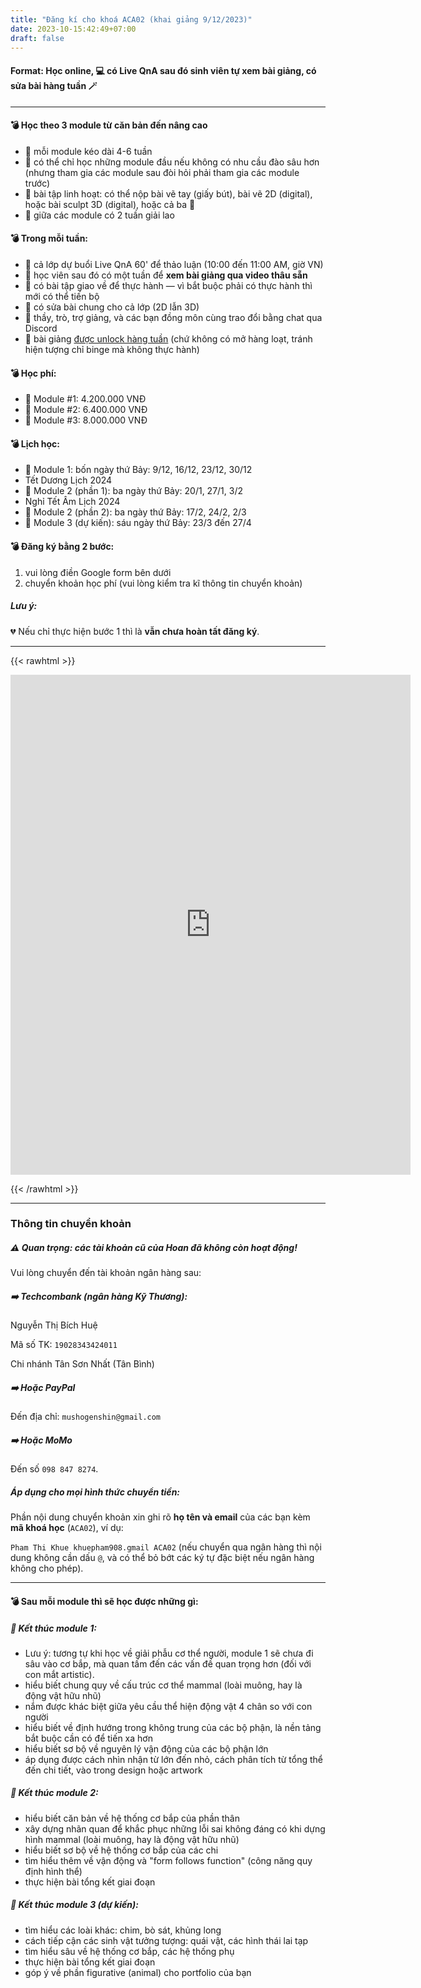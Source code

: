 ```yaml
---
title: "Đăng kí cho khoá ACA02 (khai giảng 9/12/2023)"
date: 2023-10-15:42:49+07:00
draft: false
---
```


#### Format: Học online, 💻 có Live QnA sau đó sinh viên tự xem bài giảng, có sửa bài hàng tuần 🪄

---

#### 💣 Học theo 3 module từ căn bản đến nâng cao

- 📍 mỗi module kéo dài 4-6 tuần
- 📍 có thể chỉ học những module đầu nếu không có nhu cầu đào sâu hơn (nhưng tham gia các module sau đòi hỏi phải tham gia các module trước)
- 📍 bài tập linh hoạt: có thể nộp bài vẽ tay (giấy bút), bài vẽ 2D (digital), hoặc bài sculpt 3D (digital), hoặc cả ba 🙂
- 📍 giữa các module có 2 tuần giải lao

#### 💣 Trong mỗi tuần:

- 🔅 cả lớp dự buổi Live QnA 60' để thảo luận (10:00 đến 11:00 AM, giờ VN)
- 🔅 học viên sau đó có một tuần để **xem bài giảng qua video thâu sẵn**
- 🔅 có bài tập giao về để thực hành — vì bắt buộc phải có thực hành thì mới có thể tiến bộ
- 🔅 có sửa bài chung cho cả lớp (2D lẫn 3D)
- 🔅 thầy, trò, trợ giảng, và các bạn đồng môn cùng trao đổi bằng chat qua Discord
- 🔅 bài giảng <u>được unlock hàng tuần</u> (chứ không có mở hàng loạt, tránh hiện tượng chỉ binge mà không thực hành)

#### 💣 Học phí:

- 📍 Module #1: 4.200.000 VNĐ
- 📍 Module #2: 6.400.000 VNĐ
- 📍 Module #3: 8.000.000 VNĐ

#### 💣 Lịch học:

- 👾 Module 1: bốn ngày thứ Bảy: 9/12, 16/12, 23/12, 30/12
- Tết Dương Lịch 2024
- 👾 Module 2 (phần 1): ba ngày thứ Bảy: 20/1, 27/1, 3/2
- Nghỉ Tết Âm Lịch 2024
- 👾 Module 2 (phần 2): ba ngày thứ Bảy: 17/2, 24/2, 2/3
- 👾 Module 3 (dự kiến): sáu ngày thứ Bảy: 23/3 đến 27/4

#### 💣 Đăng ký bằng 2 bước:

1. vui lòng điền Google form bên dưới
2. chuyển khoản học phí (vui lòng kiểm tra kĩ thông tin chuyển khoản)

##### Lưu ý:

💔 Nếu chỉ thực hiện bước 1 thì là **vẫn chưa hoàn tất đăng ký**.

---

{{< rawhtml >}}

<iframe src="https://docs.google.com/forms/d/e/1FAIpQLSdqtbd4No1iofls44SQDWTfIWITd1D8Z27Z3L4JIVVy62IvIQ/viewform?embedded=true" width="640" height="800" frameborder="0" marginheight="0" marginwidth="0">Loading…</iframe>

{{< /rawhtml >}}

---

### Thông tin chuyển khoản

##### ⚠️ Quan trọng: các tài khoản cũ của Hoan đã không còn hoạt động!

Vui lòng chuyển đến tài khoản ngân hàng sau:

##### ➡️ **Techcombank** (ngân hàng Kỹ Thương):

Nguyễn Thị Bích Huệ

Mã số TK: `19028343424011`

Chi nhánh Tân Sơn Nhất (Tân Bình)

##### ➡️ Hoặc **PayPal**

Đến địa chỉ: `mushogenshin@gmail.com`

##### ➡️ Hoặc **MoMo**

Đến số `098 847 8274`.

##### Áp dụng cho mọi hình thức chuyển tiền:

Phần nội dung chuyển khoản xin ghi rõ **họ tên và email** của các bạn kèm **mã khoá học** (`ACA02`), ví dụ:

`Pham Thi Khue khuepham908.gmail ACA02` (nếu chuyển qua ngân hàng thì nội dung không cần dấu `@`, và có thể bỏ bớt các ký tự đặc biệt nếu ngân hàng không cho phép).

---

#### 💣 Sau mỗi module thì sẽ học được những gì:

##### 📍 Kết thúc module 1:

- Lưu ý: tương tự khi học về giải phẫu cơ thể người, module 1 sẽ chưa đi sâu vào cơ bắp, mà quan tấm đến các vấn đề quan trọng hơn (đối với con mắt artistic).
- hiểu biết chung quy về cấu trúc cơ thể mammal (loài muông, hay là động vật hữu nhũ)
- nắm được khác biệt giữa yêu cầu thể hiện động vật 4 chân so với con người
- hiểu biết về định hướng trong không trung của các bộ phận, là nền tảng bắt buộc cần có để tiến xa hơn
- hiểu biết sơ bộ về nguyên lý vận động của các bộ phận lớn
- áp dụng được cách nhìn nhận từ lớn đến nhỏ, cách phân tích từ tổng thể đến chi tiết, vào trong design hoặc artwork

##### 📍 Kết thúc module 2:

- hiểu biết căn bản về hệ thống cơ bắp của phần thân
- xây dựng nhãn quan để khắc phục những lỗi sai không đáng có khi dựng hình mammal (loài muông, hay là động vật hữu nhũ)
- hiểu biết sơ bộ về hệ thống cơ bắp của các chi
- tìm hiểu thêm về vận động và "form follows function" (công năng quy định hình thể)
- thực hiện bài tổng kết giai đoạn

##### 📍 Kết thúc module 3 (dự kiến):

- tìm hiểu các loài khác: chim, bò sát, khủng long
- cách tiếp cận các sinh vật tưởng tượng: quái vật, các hình thái lai tạp
- tìm hiểu sâu về hệ thống cơ bắp, các hệ thống phụ
- thực hiện bài tổng kết giai đoạn
- góp ý về phần figurative (animal) cho portfolio của bạn

